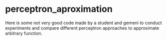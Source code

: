 # perceptron_aproximation
Here is some not very good code made by a student and gemeni to conduct experiments and compare different perceptron approaches to approximate arbitrary function.
